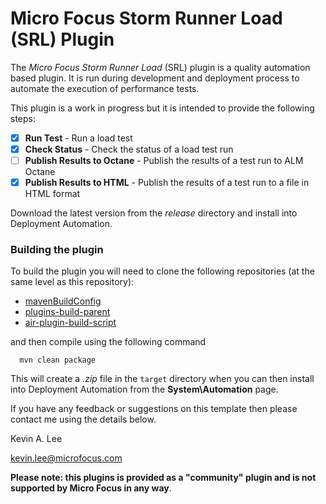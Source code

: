 # Micro Focus Storm Runner Load (SRL) Plugin

The _Micro Focus Storm Runner Load_ (SRL) plugin is a quality automation based plugin. 
It is run during development and deployment process to automate the execution of performance tests.

This plugin is a work in progress but it is intended to provide the following steps:

* [x] **Run Test** - Run a load test
* [x] **Check Status** - Check the status of a load test run
* [ ] **Publish Results to Octane** - Publish the results of a test run to ALM Octane
* [x] **Publish Results to HTML** - Publish the results of a test run to a file in HTML format

Download the latest version from the _release_ directory and install into Deployment Automation.

### Building the plugin

To build the plugin you will need to clone the following repositories (at the same level as this repository):

 - [mavenBuildConfig](https://github.com/sda-community-plugins/mavenBuildConfig)
 - [plugins-build-parent](https://github.com/sda-community-plugins/plugins-build-parent)
 - [air-plugin-build-script](https://github.com/sda-community-plugins/air-plugin-build-script)
 
 and then compile using the following command
 ```
   mvn clean package
 ```  

This will create a _.zip_ file in the `target` directory when you can then install into Deployment Automation
from the **System\Automation** page.

If you have any feedback or suggestions on this template then please contact me using the details below.

Kevin A. Lee

kevin.lee@microfocus.com

**Please note: this plugins is provided as a "community" plugin and is not supported by Micro Focus in any way**.
